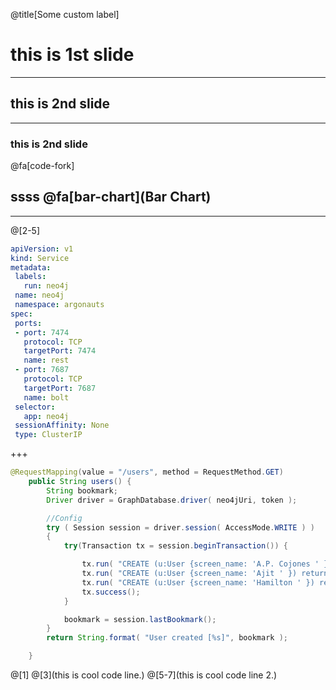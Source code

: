 @title[Some custom label]
# this is 1st slide
---
## this is 2nd slide
---
### this is 2nd slide

@fa[code-fork]

## ssss @fa[bar-chart](Bar Chart)
---
@[2-5]
```yml
apiVersion: v1
kind: Service
metadata:
 labels:
   run: neo4j
 name: neo4j
 namespace: argonauts
spec:
 ports:
 - port: 7474
   protocol: TCP
   targetPort: 7474
   name: rest
 - port: 7687
   protocol: TCP
   targetPort: 7687
   name: bolt
 selector:
   app: neo4j
 sessionAffinity: None
 type: ClusterIP
```
+++
```java
@RequestMapping(value = "/users", method = RequestMethod.GET)
    public String users() {
        String bookmark;
        Driver driver = GraphDatabase.driver( neo4jUri, token );

        //Config
        try ( Session session = driver.session( AccessMode.WRITE ) )
        {
            try(Transaction tx = session.beginTransaction()) {

                tx.run( "CREATE (u:User {screen_name: 'A.P. Cojones ' }) return u" );
                tx.run( "CREATE (u:User {screen_name: 'Ajit ' }) return u" );
                tx.run( "CREATE (u:User {screen_name: 'Hamilton ' }) return u" );
                tx.success();
            }

            bookmark = session.lastBookmark();
        }
        return String.format( "User created [%s]", bookmark );

    }
```
@[1]
@[3](this is cool code line.)
@[5-7](this is cool code line 2.)
